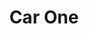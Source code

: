 ---
title: "Car One"
url: /ciudad-autonoma-de-buenos-aires/car-one-avenida-cordoba/
shop: Autohaus
---